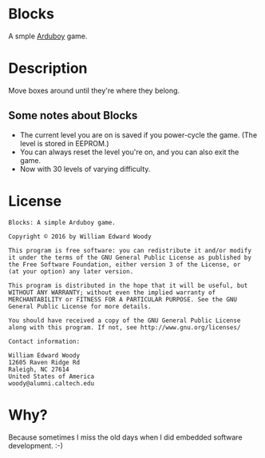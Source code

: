 # Blocks
A smple [Arduboy](https://www.arduboy.com) game.

# Description
Move boxes around until they're where they belong.

## Some notes about Blocks

- The current level you are on is saved if you power-cycle the game. (The level is stored in EEPROM.)
- You can always reset the level you're on, and you can also exit the game.
- Now with 30 levels of varying difficulty.

# License
    Blocks: A simple Arduboy game.
    
    Copyright © 2016 by William Edward Woody
    
    This program is free software: you can redistribute it and/or modify 
    it under the terms of the GNU General Public License as published by 
    the Free Software Foundation, either version 3 of the License, or 
    (at your option) any later version.

    This program is distributed in the hope that it will be useful, but 
    WITHOUT ANY WARRANTY; without even the implied warranty of 
    MERCHANTABILITY or FITNESS FOR A PARTICULAR PURPOSE. See the GNU 
    General Public License for more details.
    
    You should have received a copy of the GNU General Public License 
    along with this program. If not, see http://www.gnu.org/licenses/
    
    Contact information:
    
    William Edward Woody
    12605 Raven Ridge Rd
    Raleigh, NC 27614
    United States of America
    woody@alumni.caltech.edu

# Why?

Because sometimes I miss the old days when I did embedded software development. :-)
